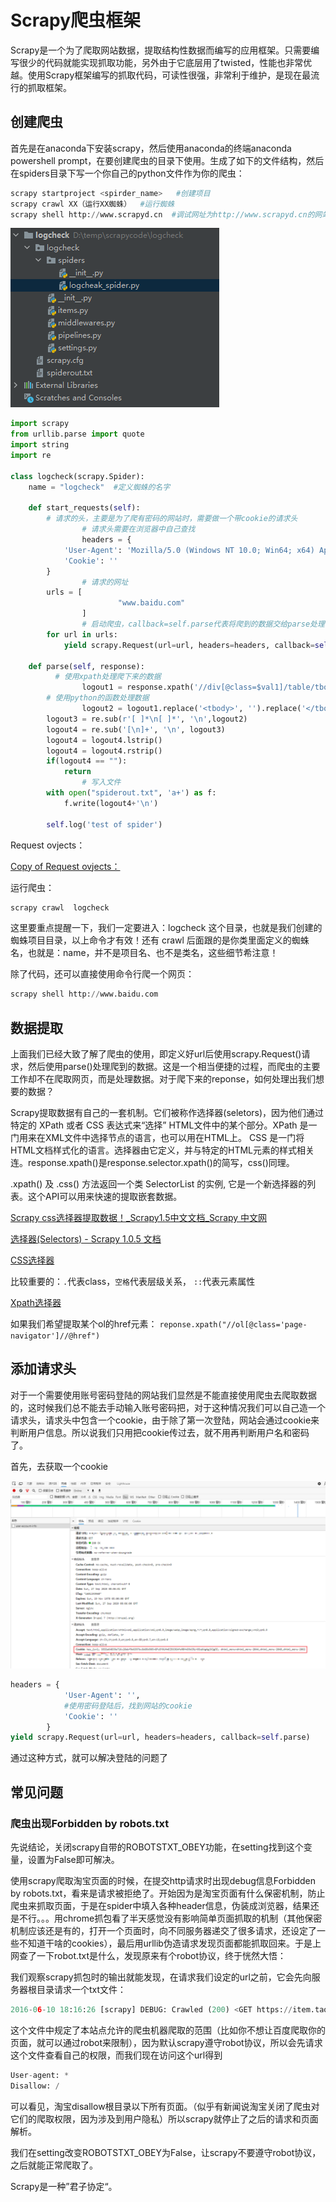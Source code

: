 # Scrapy爬虫框架

Scrapy是一个为了爬取网站数据，提取结构性数据而编写的应用框架。只需要编写很少的代码就能实现抓取功能，另外由于它底层用了twisted，性能也非常优越。使用Scrapy框架编写的抓取代码，可读性很强，非常利于维护，是现在最流行的抓取框架。

## 创建爬虫

首先是在anaconda下安装scrapy，然后使用anaconda的终端anaconda powershell prompt，在要创建爬虫的目录下使用。生成了如下的文件结构，然后在spiders目录下写一个你自己的python文件作为你的爬虫：

```python
scrapy startproject <spirder_name>   #创建项目
scrapy crawl XX（运行XX蜘蛛）  #运行蜘蛛
scrapy shell http://www.scrapyd.cn  #调试网址为http://www.scrapyd.cn的网站
```

![scrapyphoto/Untitled.png](scrapyphoto/Untitled.png)

```python
import scrapy
from urllib.parse import quote
import string
import re

class logcheck(scrapy.Spider):
    name = "logcheck"  #定义蜘蛛的名字
   
    def start_requests(self):
        # 请求的头，主要是为了爬有密码的网站时，需要做一个带cookie的请求头
				# 请求头需要在浏览器中自己查找
				headers = {
            'User-Agent': 'Mozilla/5.0 (Windows NT 10.0; Win64; x64) AppleWebKit/537.36 (KHTML, like Gecko) Chrome/85.0.4183.102 Safari/537.36 Edg/85.0.564.51',
            'Cookie': ''
        }
				# 请求的网址
        urls = [
						"www.baidu.com"
				]
				# 启动爬虫，callback=self.parse代表将爬到的数据交给parse处理
        for url in urls:
            yield scrapy.Request(url=url, headers=headers, callback=self.parse)

    def parse(self, response):
	      # 使用xpath处理爬下来的数据
				logout1 = response.xpath('//div[@class=$val1]/table/tbody', val1='table-responsive').extract_first(default='not-found')
        # 使用python的函数处理数据
				logout2 = logout1.replace('<tbody>', '').replace('</tbody>', '').replace('<tr>', '').replace('</tr>', '').replace('<td>','').replace('</td>', ' ').replace(r'<td colspan="9" class="empty message">暂无数据', '')
        logout3 = re.sub(r'[ ]*\n[ ]*', '\n',logout2)
        logout4 = re.sub('[\n]+', '\n', logout3)
        logout4 = logout4.lstrip()
        logout4 = logout4.rstrip()
        if(logout4 == ""):
            return
				# 写入文件
        with open("spiderout.txt", 'a+') as f:
            f.write(logout4+'\n')

        self.log('test of spider')
```

Request ovjects：

[Copy of Request ovjects：](https://www.notion.so/b320bac7a41642c7983db97e79434c83)

运行爬虫：

```python
scrapy crawl  logcheck
```

这里要重点提醒一下，我们一定要进入：logcheck 这个目录，也就是我们创建的蜘蛛项目目录，以上命令才有效！还有 crawl 后面跟的是你类里面定义的蜘蛛名，也就是：name，并不是项目名、也不是类名，这些细节希注意！

除了代码，还可以直接使用命令行爬一个网页：

```python
scrapy shell http://www.baidu.com
```

## 数据提取

上面我们已经大致了解了爬虫的使用，即定义好url后使用scrapy.Request()请求，然后使用parse()处理爬到的数据。这是一个相当便捷的过程，而爬虫的主要工作却不在爬取网页，而是处理数据。对于爬下来的reponse，如何处理出我们想要的数据？

Scrapy提取数据有自己的一套机制。它们被称作选择器(seletors)，因为他们通过特定的 XPath 或者 CSS 表达式来“选择” HTML文件中的某个部分。XPath 是一门用来在XML文件中选择节点的语言，也可以用在HTML上。 CSS 是一门将HTML文档样式化的语言。选择器由它定义，并与特定的HTML元素的样式相关连。response.xpath()是response.selector.xpath()的简写，css()同理。

.xpath() 及 .css() 方法返回一个类 SelectorList 的实例, 它是一个新选择器的列表。这个API可以用来快速的提取嵌套数据。

[Scrapy css选择器提取数据！_Scrapy1.5中文文档_Scrapy 中文网](http://www.scrapyd.cn/doc/185.html)

[选择器(Selectors) - Scrapy 1.0.5 文档](https://scrapy-chs.readthedocs.io/zh_CN/1.0/topics/selectors.html)

[CSS选择器](https://www.notion.so/037ef54178e445d5927cee8b5937d70d)

比较重要的：`.`代表class，`空格`代表层级关系， `::`代表元素属性

[Xpath选择器](https://www.notion.so/d43e1d0280dc4710913388c741dca30f)

如果我们希望提取某个ol的href元素： `reponse.xpath("//ol[@class='page-navigator']//@href")`

## 添加请求头

对于一个需要使用账号密码登陆的网站我们显然是不能直接使用爬虫去爬取数据的，这时候我们总不能去手动输入账号密码把，对于这种情况我们可以自己造一个请求头，请求头中包含一个cookie，由于除了第一次登陆，网站会通过cookie来判断用户信息。所以说我们只用把cookie传过去，就不用再判断用户名和密码了。

首先，去获取一个cookie

![scrapyphoto/Untitled%201.png](scrapyphoto/Untitled%201.png)

```python
headers = {
            'User-Agent': '',
            #使用密码登陆后，找到网站的cookie
            'Cookie': ''
        }
yield scrapy.Request(url=url, headers=headers, callback=self.parse)
```

通过这种方式，就可以解决登陆的问题了

## 常见问题

### 爬虫出现Forbidden by robots.txt

先说结论，关闭scrapy自带的ROBOTSTXT_OBEY功能，在setting找到这个变量，设置为False即可解决。

使用scrapy爬取淘宝页面的时候，在提交http请求时出现debug信息Forbidden by robots.txt，看来是请求被拒绝了。开始因为是淘宝页面有什么保密机制，防止爬虫来抓取页面，于是在spider中填入各种header信息，伪装成浏览器，结果还是不行。。。用chrome抓包看了半天感觉没有影响简单页面抓取的机制（其他保密机制应该还是有的，打开一个页面时，向不同服务器递交了很多请求，还设定了一些不知道干啥的cookies），最后用urllib伪造请求发现页面都能抓取回来。于是上网查了一下robot.txt是什么，发现原来有个robot协议，终于恍然大悟：

我们观察scrapy抓包时的输出就能发现，在请求我们设定的url之前，它会先向服务器根目录请求一个txt文件：

```python
2016-06-10 18:16:26 [scrapy] DEBUG: Crawled (200) <GET https://item.taobao.com/robots.txt> (referer: None)
```

这个文件中规定了本站点允许的爬虫机器爬取的范围（比如你不想让百度爬取你的页面，就可以通过robot来限制），因为默认scrapy遵守robot协议，所以会先请求这个文件查看自己的权限，而我们现在访问这个url得到

```python
User-agent: *
Disallow: /
```

可以看见，淘宝disallow根目录以下所有页面。（似乎有新闻说淘宝关闭了爬虫对它们的爬取权限，因为涉及到用户隐私）所以scrapy就停止了之后的请求和页面解析。

我们在setting改变ROBOTSTXT_OBEY为False，让scrapy不要遵守robot协议，之后就能正常爬取了。

Scrapy是一种”君子协定“。